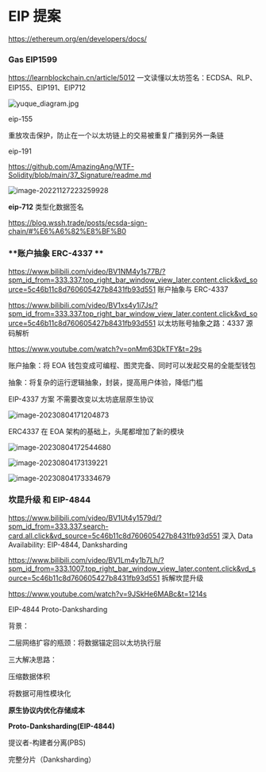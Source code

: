# EIP 提案

https://ethereum.org/en/developers/docs/

### Gas EIP1599

https://learnblockchain.cn/article/5012 一文读懂以太坊签名：ECDSA、RLP、EIP155、EIP191、EIP712

![yuque_diagram.jpg](https://img.learnblockchain.cn/attachments/2022/11/KYX4eZRJ636a2292a94e7.jpg)

eip-155

重放攻击保护，防止在一个以太坊链上的交易被重复广播到另外一条链

eip-191

https://github.com/AmazingAng/WTF-Solidity/blob/main/37_Signature/readme.md

![image-20221127223259928](https://duke-typora.s3.ap-southeast-1.amazonaws.com/uPic/image-20221127223259928.png)

**eip-712** 类型化数据签名

https://blog.wssh.trade/posts/ecsda-sign-chain/#%E6%A6%82%E8%BF%B0

### **账户抽象 ERC-4337 **

https://www.bilibili.com/video/BV1NM4y1s77B/?spm_id_from=333.337.top_right_bar_window_view_later.content.click&vd_source=5c46b11c8d760605427b8431fb93d551 账户抽象与 ERC-4337

https://www.bilibili.com/video/BV1xs4y1i7Js/?spm_id_from=333.337.top_right_bar_window_view_later.content.click&vd_source=5c46b11c8d760605427b8431fb93d551 以太坊账号抽象之路：4337 源码解析

https://www.youtube.com/watch?v=onMm63DkTFY&t=29s

账户抽象：将 EOA 钱包变成可编程、图灵完备、同时可以发起交易的全能型钱包

抽象：将复杂的运行逻辑抽象，封装，提高用户体验，降低门槛

EIP-4337 方案 不需要改变以太坊底层原生协议

![image-20230804171204873](C:\Users\Administrator\AppData\Roaming\Typora\typora-user-images\image-20230804171204873.png)

ERC4337 在 EOA 架构的基础上，头尾都增加了新的模块

![image-20230804172544680](C:\Users\Administrator\AppData\Roaming\Typora\typora-user-images\image-20230804172544680.png)

![image-20230804173139221](C:\Users\Administrator\AppData\Roaming\Typora\typora-user-images\image-20230804173139221.png)

![image-20230804173334679](C:\Users\Administrator\AppData\Roaming\Typora\typora-user-images\image-20230804173334679.png)

### 坎昆升级 和 EIP-4844

https://www.bilibili.com/video/BV1Ut4y1579d/?spm_id_from=333.337.search-card.all.click&vd_source=5c46b11c8d760605427b8431fb93d551 深入 Data Availability: EIP-4844, Danksharding

https://www.bilibili.com/video/BV1Lm4y1b7Lh/?spm_id_from=333.1007.top_right_bar_window_view_later.content.click&vd_source=5c46b11c8d760605427b8431fb93d551 拆解坎昆升级

https://www.youtube.com/watch?v=9JSkHe6MABc&t=1214s

EIP-4844 Proto-Danksharding

背景：

二层网络扩容的瓶颈：将数据锚定回以太坊执行层

三大解决思路：

压缩数据体积

将数据可用性模块化

**原生协议内优化存储成本**

**Proto-Danksharding(EIP-4844)**

提议者-构建者分离(PBS)

完整分片（Danksharding）